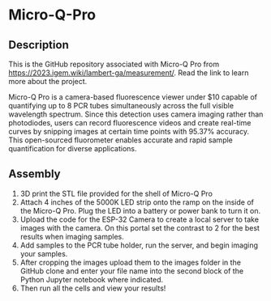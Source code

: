 # Micro-Q-Pro

## Description
This is the GitHub repository associated with Micro-Q Pro from https://2023.igem.wiki/lambert-ga/measurement/. Read the link to learn more about the project. 

Micro-Q Pro is a camera-based fluorescence viewer under $10 capable of quantifying up to 8 PCR tubes simultaneously across the full visible wavelength spectrum. Since this detection uses camera imaging rather than photodiodes, users can record fluorescence videos and create real-time curves by snipping images at certain time points with 95.37% accuracy. This open-sourced fluorometer enables accurate and rapid sample quantification for diverse applications.

## Assembly
1. 3D print the STL file provided for the shell of Micro-Q Pro
2. Attach 4 inches of the 5000K LED strip onto the ramp on the inside of the Micro-Q Pro. Plug the LED into a battery or power bank to turn it on.
3. Upload the code for the ESP-32 Camera to create a local server to take images with the camera. On this portal set the contrast to 2 for the best results when imaging samples.
4. Add samples to the PCR tube holder, run the server, and begin imaging your samples.
5. After cropping the images upload them to the images folder in the GitHub clone and enter your file name into the second block of the Python Jupyter notebook where indicated.
6. Then run all the cells and view your results!
